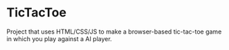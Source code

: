 # TicTacToe 
Project that uses HTML/CSS/JS to make a browser-based tic-tac-toe game in which you play against a AI player.

